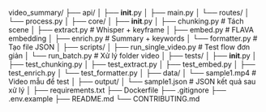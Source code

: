video_summary/
├── api/
│   ├── __init__.py
│   ├── main.py
│   └── routes/
│       └── process.py
│
├── core/
│   ├── __init__.py
│   ├── chunking.py           # Tách scene
│   ├── extract.py            # Whisper + keyframe
│   ├── embed.py              # FLAVA embedding
│   ├── enrich.py             # Summary + keywords
│   └── formatter.py          # Tạo file JSON
│
├── scripts/
│   ├── run_single_video.py   # Test flow đơn giản
│   └── run_batch.py          # Xử lý folder video
│
├── tests/
│   ├── __init__.py
│   ├── test_chunking.py
│   ├── test_extract.py
│   ├── test_embed.py
│   ├── test_enrich.py
│   └── test_formatter.py
│
├── data/
│   └── sample1.mp4           # Video mẫu để test
│
├── output/
│   └── sample1.json          # JSON kết quả sau xử lý
│
├── requirements.txt
├── Dockerfile
├── .gitignore
├── .env.example
├── README.md
└── CONTRIBUTING.md
